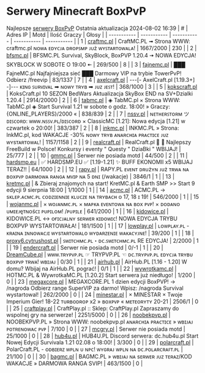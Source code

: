 
# Serwery Minecraft BoxPvP
Najlepsze [serwery BoxPvP](https://mcserwery.pl/serwery/minecraft/tryb/BoxPvP)
Ostatnia aktualizacja 2024-08-02 16:39
| # | Adres IP | Motd | Ilość Graczy | Głosy |
| ----------- | ----------- | ----------- | ----------- | ----------- |
| 1 | 	[craftmc.pl](https://mcserwery.pl/serwery/minecraft/87/) | CraftMC.PL ➟ Strona WWW: craftmc.pl ɴᴏᴡᴀ ᴇᴅʏᴄᴊᴀ ᴅʀᴏᴘꜱᴍᴘ ᴊᴜż ᴡʏꜱᴛᴀʀᴛᴏᴡᴀʟᴀ! | 1667/2000 | 230 |
| 2 | 	[bfsmc.pl](https://mcserwery.pl/serwery/minecraft/2/) | BFSMC.PL  Survival, SkyBlock, BoxPVP  1.20.4 🠆 NOWA EDYCJA! SKYBLOCK W SOBOTE O 19:00 🠄 | 269/500 | 8 |
| 3 | 	[fajnemc.pl](https://mcserwery.pl/serwery/minecraft/100/) | ███ FajneMC.pl  Najfajniejsza sieć ███ Darmowy VIP na trybie TowerPvP! Odbierz /freevip | 83/1337 | 7 |
| 4 | 	[axelcraft.pl](https://mcserwery.pl/serwery/minecraft/223/) | ---[- AxelCraft.pl [1.19.3+] -]--- ᴋɪɴɢ ꜱᴜʀᴠɪᴠᴀʟ ➡ ɴᴏᴡʏ ᴛʀʏʙ ➡ ᴊᴜᴢ ᴊᴇꜱᴛ! | 368/1000 | 3 |
| 5 | 	[kokscraft.pl](https://mcserwery.pl/serwery/minecraft/1/) | KoksCraft.pl  10 SEZON BedWars Aktualizacja SkyBox  END na SV+Dzialki 1.20.4 | 2914/20000 | 2 |
| 6 | 	[tabmc.pl](https://mcserwery.pl/serwery/minecraft/3/) | ◈ TabMC.pl × Strona WWW: TabMC.pl  ◈ Start Survival 1.21 w sobote o godz. 18:00! » Graczy: {ONLINE_PLAYERS}/2000 « | 838/839 | 2 |
| 7 | 	[nssv.pl](https://mcserwery.pl/serwery/minecraft/4/) | ɴᴇᴛʜᴇʀꜱᴛᴏʀᴍ ツ ᴅɪꜱᴄᴏʀᴅ: ᴡᴡᴡ.ɴꜱꜱᴠ.ᴘʟ/ᴅɪꜱᴄᴏʀᴅ × ClassicMC [1.21]: Nowa edycja [1.21] w czwartek o 20:00! | 383/387 | 2 |
| 8 | 	[inkmc.pl](https://mcserwery.pl/serwery/minecraft/15/) | INKMC.PL » Strona: InkMC.pl, kod WAKACJE -30% ɴᴏᴡʏ ᴛʀʏʙ ᴀɴᴀʀᴄʜɪᴀ ᴘʀᴀᴄᴛɪᴄᴇ ᴊᴜᴢ ᴡʏsᴛᴀʀᴛᴏᴡᴀʟ! | 1157/1158 | 2 |
| 9 | 	[realcraft.pl](https://mcserwery.pl/serwery/minecraft/63/) | RealCraft.pl   Najlepszy FreeBuild w Polsce! Konkursy i eventy " Questy " DziaBki " WBIJAJ! | 25/777 | 2 |
| 10 | 	[gmmc.pl](https://mcserwery.pl/serwery/minecraft/292/) | Serwer nie posiada motd | 44/500 | 2 |
| 11 | 	[hardsmp.eu](https://mcserwery.pl/serwery/minecraft/621/) | ✅ HARDSMP.EU ✅ [1.19-1.21]  ✨ BUFF EKONOMII x5  WBIJAJ TERAZ!! | 64/1000 | 2 |
| 12 | 	[rapy.pl](https://mcserwery.pl/serwery/minecraft/160/) | RAPY.PL ᴇᴠᴇɴᴛ ᴅʀᴜżʏɴ ᴊᴜż ᴛʀᴡᴀ ɴᴀ ʙᴏxᴘᴠᴘ ᴅᴀʀᴍᴏᴡᴀ ʀᴀɴɢᴀ ᴍᴠɪᴘ ɴᴀ 5 ᴅɴɪ (/wakacje) | 3846/1 | 1 |
| 13 | 	[kretmc.pl](https://mcserwery.pl/serwery/minecraft/182/) | & Zbieraj znajomych na start!  KretMC.pl & Earth SMP >> Start 9 edycji 9 sierpnia 18:00 | 1/1000 | 1 |
| 14 | 	[acmc.pl](https://mcserwery.pl/serwery/minecraft/220/) |  ACMC.PL → sᴋʟᴇᴘ.ᴀᴄᴍᴄ.ᴘʟ  ᴄᴏᴅᴢɪᴇɴɴɪᴇ ᴋʟᴜᴄᴢᴇ ɴᴀ ᴛʀʏʙᴀᴄʜ ᴏ 17, 18 ɪ 19! | 546/2000 | 1 |
| 15 | 	[wojanmc.pl](https://mcserwery.pl/serwery/minecraft/267/) | × ᴡᴏᴊᴀɴᴍᴄ.ᴘʟ × ᴍᴀᴘᴋᴀ ᴇᴠᴇɴᴛᴏᴡᴀ ɴᴀ ʙᴏx ᴘᴠᴘ! × ᴅᴏᴅᴀɴᴏ ᴜᴍɪᴇᴊęᴛɴᴏśᴄɪ ᴘᴜᴘɪʟᴏᴍ! /ᴘᴜᴘɪʟᴇ | 641/2000 | 1 |
| 16 | 	[kidowice.pl](https://mcserwery.pl/serwery/minecraft/272/) | KIDOWICE.PL ↔ ᴏғɪᴄᴊᴀʟɴʏ sᴇʀᴡᴇʀ ᴋɪᴅᴏᴡɪᴄ! NOWA EDYCJA TRYBU BOXPVP WYSTARTOWAŁA! | 181/1500 | 1 |
| 17 | 	[lowplay.pl](https://mcserwery.pl/serwery/minecraft/378/) | ʟᴏᴡᴘʟᴀʏ.ᴘʟ - ᴋʀᴀɪɴᴀ ɪɴɴᴏᴡᴀᴄᴊɪ ᴡʏsᴛᴀʀᴛᴏᴡᴀʟᴏ ᴡʏᴅᴀʀᴢᴇɴɪᴇ ᴡᴀᴋᴀᴄʏᴊɴᴇ! | 39/200 | 1 |
| 18 | 	[proxy6.cytrushost.pl](https://mcserwery.pl/serwery/minecraft/743/) | ꜱᴡɪᴛᴄʜᴍᴄ.ᴘʟ・ᴅᴄ.ꜱᴡɪᴛᴄʜᴍᴄ.ᴘʟ RE EDYCJA! | 2/2000 | 1 |
| 19 | 	[endercraft.pl](https://mcserwery.pl/serwery/minecraft/58/) | Serwer nie posiada motd | 0/-1 | 1 |
| 20 | 	[DreamCube.pl](https://mcserwery.pl/serwery/minecraft/240/) | ᴡᴡᴡ.ᴛʀʏᴘᴠᴘ.ᴘʟ ☞ TRYPVP.PL ☜ ᴅᴄ.ᴛʀʏᴘᴠᴘ.ᴘʟ ᴇᴅʏᴄᴊᴀ ᴛʀʏʙᴜ ʙᴏхᴘᴠᴘ ᴛʀᴡᴀ! ᴡʙɪᴊᴀᴊ | 0/30 | 1 |
| 21 | 	[airhub.pl](https://mcserwery.pl/serwery/minecraft/366/) | AirHub.PL [1.16 - 1.20]   W domu? Wbijaj na AirHub.PL pograć! | 0/1 | 1 |
| 22 | 	[wywrotkamc.pl](https://mcserwery.pl/serwery/minecraft/6/) | HOTMC.PL & WywrotkaMC.PL [1.20.2] Start serwera już niedługo! | 1/200 | 0 |
| 23 | 	[megaxcore.pl](https://mcserwery.pl/serwery/minecraft/7/) | MEGAXCORE.PL 1 dzien edycji BoxPVP! -> /nagroda Odbierz range SuperVIP za darmo! Wpisz: /nagroda  Survival wystartowal! | 262/2000 | 0 |
| 24 | 	[minestar.pl](https://mcserwery.pl/serwery/minecraft/23/) | × MINESTAR × Twoje Imperium Gier! 18-22 ᴛᴜʀʙᴏᴅʀᴏᴘ x2 » ʙᴏxᴘᴠᴘ « ᴍᴇᴛᴇᴏʀʏᴛʏ 20-21 | 2506/1 | 0 |
| 25 | 	[craftplay.pl](https://mcserwery.pl/serwery/minecraft/25/) | CraftPlay.pl :: Sklep: CraftPlay.pl Zapraszamy do wspolnej gry na serwerze! | 2251/5000 | 0 |
| 26 | 	[noobekpvp.pl](https://mcserwery.pl/serwery/minecraft/28/) | NOOBEKPVP.PL » Strona WWW: noobekpvp.pl ᴀɴᴀʀᴄʜɪᴀ ᴘʀᴀᴄᴛɪᴄᴇ » ᴡʙɪᴊᴀᴊ ᴘᴏᴛʀᴇɴᴏᴡᴀᴄ ᴘᴠᴘ | 7/100 | 0 |
| 27 | 	[mcgry.pl](https://mcserwery.pl/serwery/minecraft/44/) | Serwer nie posiada motd | 25/1000 | 0 |
| 28 | 	[hub4u.pl](https://mcserwery.pl/serwery/minecraft/51/) | HUB4U.PL  Discord serwera: dc.hub4u.pl Start Nowej Edycji Survivala 1.21 02.08 o 18:00! | 3/300 | 0 |
| 29 | 	[polarcraft.pl](https://mcserwery.pl/serwery/minecraft/56/) | PolarCraft.PL - ᴏᴅʙɪᴇʀᴢ ᴡᴘʟɴ ᴜ ɴᴘᴄ! ᴡʏɢʀᴀᴊ ᴡᴘʟɴ ɴᴀ ᴅᴄ.ᴘᴏʟᴀʀᴄʀᴀꜰᴛ.ᴘʟ | 21/100 | 0 |
| 30 | 	[bagmc.pl](https://mcserwery.pl/serwery/minecraft/61/) | BAGMC.PL » ᴡʙɪᴊᴀᴊ ɴᴀ sᴇʀᴡᴇʀ ᴊᴜᴢ ᴛᴇʀᴀᴢ/KOD WAKACJE » DARMOWA RANGA SVIP! | 463/1500 | 0 |
